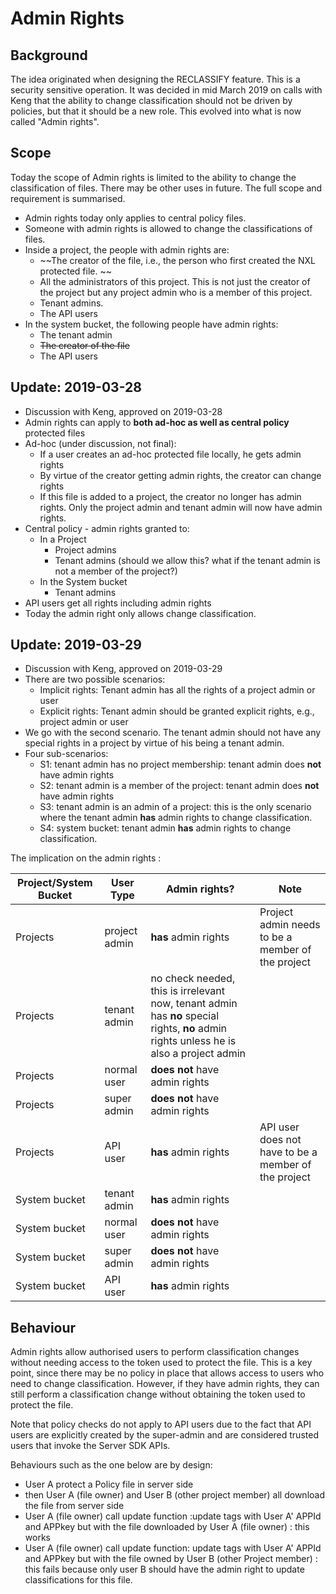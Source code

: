 # Admin Rights
  
## Background  
  
The idea originated when designing the RECLASSIFY feature. This is a security sensitive operation. It was decided in mid March 2019 on calls with Keng that the ability to change classification should not be driven by policies, but that it should be a new role. This evolved into what is now called "Admin rights".  
  
## Scope  
  
Today the scope of Admin rights is limited to the ability to change the classification of files. There may be other uses in future. The full scope and requirement is summarised.  
  
* Admin rights today only applies to central policy files.  
* Someone with admin rights is allowed to change the classifications of files.  
* Inside a project, the people with admin rights are:  
    + ~~The creator of the file, i.e., the person who first created the NXL protected file. ~~
    + All the administrators of this project. This is not just the creator of the project but any project admin who is a member of this project. 
    + Tenant admins.  
    + The API users
* In the system bucket, the following people have admin rights:   
    + The tenant admin 
    + ~~The creator of the file~~
    + The API users
  
##  Update: 2019-03-28  
  
* Discussion with Keng, approved on 2019-03-28  
* Admin rights can apply to **both ad-hoc as well as central policy** protected files
* Ad-hoc (under discussion, not final):
    + If a user creates an ad-hoc protected file locally, he gets admin rights
    + By virtue of the creator getting admin rights, the creator can change rights
    + If this file is added to a project, the creator no longer has admin rights. Only the project admin and tenant admin will now have admin rights. 
* Central policy - admin rights granted to:
    + In a Project
        + Project admins
        + Tenant admins (should we allow this? what if the tenant admin is not a member of the project?)
    + In the System bucket
        + Tenant admins
* API users get all rights including admin rights    
* Today the admin right only allows change classification.

  
## Update: 2019-03-29  
  
* Discussion with Keng, approved on 2019-03-29  
* There are two possible scenarios:   
    + Implicit rights: Tenant admin has all the rights of a project admin or user
    + Explicit rights: Tenant admin should be granted explicit rights, e.g., project admin or user
* We go with the second scenario. The tenant admin should not have any special rights in a project by virtue of his being a tenant admin.
* Four sub-scenarios: 
    + S1: tenant admin has no project membership: tenant admin does **not** have admin rights
    + S2: tenant admin is a member of the project: tenant admin does **not** have admin rights
    + S3: tenant admin is an admin of a project: this is the only scenario where the tenant admin **has** admin rights to change classification.
    + S4: system bucket: tenant admin **has** admin rights to change classification.

The implication on the admin rights :    
  
    
| Project/System Bucket        | User Type      | Admin rights?           | Note  |
|-------------|----------------|------------------------------------------|--|  
| Projects    |  project admin | **has** admin rights                     | Project admin needs to be a member of the project  |
| Projects    |  tenant admin  | no check needed, this is irrelevant now, tenant admin has **no** special rights, **no** admin rights unless he is also a project admin  |  |
| Projects    |  normal user   | **does not** have admin rights           |  |
| Projects    |  super admin   | **does not** have admin rights           |  |
| Projects    |  API user      | **has** admin rights                     | API user does not have to be a member of the project  |
| System bucket | tenant admin | **has** admin rights                     |  |
| System bucket | normal user  | **does not** have admin rights           |  |
| System bucket |  super admin   | **does not** have admin rights         |  |
| System bucket | API user     | **has** admin rights                     |  |
   
  

## Behaviour
    
Admin rights allow authorised users to perform classification changes without needing access to the token used to protect the file. This is a key point, since there may be no policy in place that allows access to users who need to change classification. However, if they have admin rights, they can still perform a classification change without obtaining the token used to protect the file.  
  
Note that policy checks do not apply to API users due to the fact that API users are explicitly created by the super-admin and are considered trusted users that invoke the Server SDK APIs.  
  
Behaviours such as the one below are by design:
  
* User A protect a Policy file in server side
* then User A (file owner) and User B (other project member)  all download the
file from server side
* User A (file owner) call update function :update tags with User A' APPId and
APPkey but with the file downloaded by User A (file owner) : this works
* User A (file owner) call update function: update tags with User A' APPId and
APPkey but with the file owned by User B (other Project member) : this fails because only user B should have the admin right to update classifications for this file.
